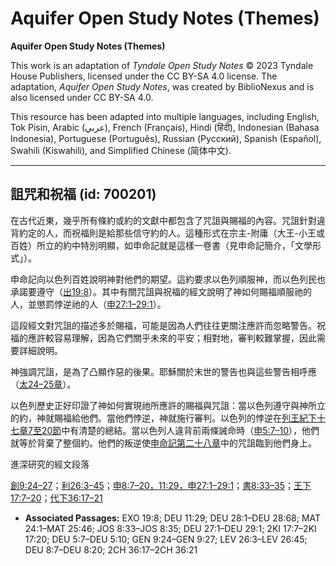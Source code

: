 # Aquifer Open Study Notes (Themes)

**Aquifer Open Study Notes (Themes)**

This work is an adaptation of *Tyndale Open Study Notes* © 2023 Tyndale House Publishers, licensed under the CC BY\-SA 4\.0 license. The adaptation, *Aquifer Open Study Notes*, was created by BiblioNexus and is also licensed under CC BY\-SA 4\.0\.

This resource has been adapted into multiple languages, including English, Tok Pisin, Arabic (عربي), French (Français), Hindi (हिंदी), Indonesian (Bahasa Indonesia), Portuguese (Português), Russian (Русский), Spanish (Español), Swahili (Kiswahili), and Simplified Chinese (简体中文).



--------------------------------

## 詛咒和祝福 (id: 700201)

在古代近東，幾乎所有條約或約的文獻中都包含了咒詛與賜福的內容。咒詛針對違背約定的人，而祝福則是給那些信守約的人。這種形式在宗主\-附庸（大王\-小王或百姓）所立的約中特別明顯，如申命記就是這樣一卷書（見申命記簡介，「文學形式」）。

申命記向以色列百姓說明神對他們的期望。這約要求以色列順服神，而以色列民也承諾要遵守（[出19:8](https://ref.ly/Exod19:8)）。其中有關咒詛與祝福的經文說明了神如何賜福順服祂的人，並懲罰悖逆祂的人（[申27:1–29:1](https://ref.ly/Deut27:1-Deut29:1)）。

這段經文對咒詛的描述多於賜福，可能是因為人們往往更關注應許而忽略警告。祝福的應許較容易理解，因為它們關乎未來的平安；相對地，審判較難掌握，因此需要詳細說明。

神強調咒詛，是為了凸顯作惡的後果。耶穌關於末世的警告也與這些警告相呼應（[太24–25章](https://ref.ly/Matt24:1-Matt25:46)）。

以色列歷史正好印證了神如何實現祂所應許的賜福與咒詛：當以色列遵守與神所立的約，神就賜福給他們。當他們悖逆，神就施行審判。以色列的悖逆在[列王紀下十七章7至20節](https://ref.ly/2Kgs17:7-2Kgs17:20)中有清楚的總結。當以色列人違背前兩條誡命時（[申5:7–10](https://ref.ly/Deut5:7-Deut5:10)），他們就等於背棄了整個約。他們的叛逆使[申命記第二十八章](https://ref.ly/Deut28:1-Deut28:68)中的咒詛臨到他們身上。

進深研究的經文段落

[創9:24–27](https://ref.ly/Gen9:24-Gen9:27)；[利26:3–45](https://ref.ly/Lev26:3-Lev26:45)；[申8:7–20，](https://ref.ly/Deut8:7-Deut8:20)[11:29，](https://ref.ly/Deut11:29)[申27:1–29:1](https://ref.ly/Deut27:1-Deut29:1)；[書8:33–35](https://ref.ly/Josh8:33-Josh8:35)；[王下17:7–20](https://ref.ly/2Kgs17:7-2Kgs17:20)；[代下36:17–21](https://ref.ly/2Chr36:17-2Chr36:21)

* **Associated Passages:** EXO 19:8; DEU 11:29; DEU 28:1–DEU 28:68; MAT 24:1–MAT 25:46; JOS 8:33–JOS 8:35; DEU 27:1–DEU 29:1; 2KI 17:7–2KI 17:20; DEU 5:7–DEU 5:10; GEN 9:24–GEN 9:27; LEV 26:3–LEV 26:45; DEU 8:7–DEU 8:20; 2CH 36:17–2CH 36:21

